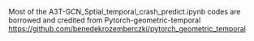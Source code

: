 Most of the A3T-GCN_Sptial_temporal_crash_predict.ipynb codes are borrowed and credited from Pytorch-geometric-temporal
https://github.com/benedekrozemberczki/pytorch_geometric_temporal
